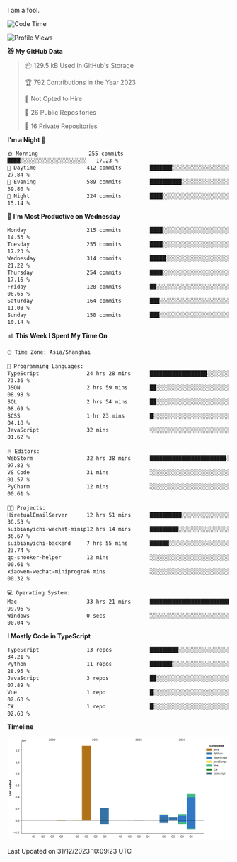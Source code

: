 I am a fool.

<!--START_SECTION:waka-->
![Code Time](http://img.shields.io/badge/Code%20Time-1%2C034%20hrs%2040%20mins-blue)

![Profile Views](http://img.shields.io/badge/Profile%20Views-1-blue)

**🐱 My GitHub Data** 

> 📦 129.5 kB Used in GitHub's Storage 
 > 
> 🏆 792 Contributions in the Year 2023
 > 
> 🚫 Not Opted to Hire
 > 
> 📜 26 Public Repositories 
 > 
> 🔑 16 Private Repositories 
 > 
**I'm a Night 🦉** 

```text
🌞 Morning                255 commits         ████░░░░░░░░░░░░░░░░░░░░░   17.23 % 
🌆 Daytime                412 commits         ███████░░░░░░░░░░░░░░░░░░   27.84 % 
🌃 Evening                589 commits         ██████████░░░░░░░░░░░░░░░   39.80 % 
🌙 Night                  224 commits         ████░░░░░░░░░░░░░░░░░░░░░   15.14 % 
```
📅 **I'm Most Productive on Wednesday** 

```text
Monday                   215 commits         ████░░░░░░░░░░░░░░░░░░░░░   14.53 % 
Tuesday                  255 commits         ████░░░░░░░░░░░░░░░░░░░░░   17.23 % 
Wednesday                314 commits         █████░░░░░░░░░░░░░░░░░░░░   21.22 % 
Thursday                 254 commits         ████░░░░░░░░░░░░░░░░░░░░░   17.16 % 
Friday                   128 commits         ██░░░░░░░░░░░░░░░░░░░░░░░   08.65 % 
Saturday                 164 commits         ███░░░░░░░░░░░░░░░░░░░░░░   11.08 % 
Sunday                   150 commits         ███░░░░░░░░░░░░░░░░░░░░░░   10.14 % 
```


📊 **This Week I Spent My Time On** 

```text
🕑︎ Time Zone: Asia/Shanghai

💬 Programming Languages: 
TypeScript               24 hrs 28 mins      ██████████████████░░░░░░░   73.36 % 
JSON                     2 hrs 59 mins       ██░░░░░░░░░░░░░░░░░░░░░░░   08.98 % 
SQL                      2 hrs 54 mins       ██░░░░░░░░░░░░░░░░░░░░░░░   08.69 % 
SCSS                     1 hr 23 mins        █░░░░░░░░░░░░░░░░░░░░░░░░   04.18 % 
JavaScript               32 mins             ░░░░░░░░░░░░░░░░░░░░░░░░░   01.62 % 

🔥 Editors: 
WebStorm                 32 hrs 38 mins      ████████████████████████░   97.82 % 
VS Code                  31 mins             ░░░░░░░░░░░░░░░░░░░░░░░░░   01.57 % 
PyCharm                  12 mins             ░░░░░░░░░░░░░░░░░░░░░░░░░   00.61 % 

🐱‍💻 Projects: 
HiretualEmailServer      12 hrs 51 mins      ██████████░░░░░░░░░░░░░░░   38.53 % 
suibianyichi-wechat-minip12 hrs 14 mins      █████████░░░░░░░░░░░░░░░░   36.67 % 
suibianyichi-backend     7 hrs 55 mins       ██████░░░░░░░░░░░░░░░░░░░   23.74 % 
qq-snooker-helper        12 mins             ░░░░░░░░░░░░░░░░░░░░░░░░░   00.61 % 
xiaowen-wechat-miniprogra6 mins              ░░░░░░░░░░░░░░░░░░░░░░░░░   00.32 % 

💻 Operating System: 
Mac                      33 hrs 21 mins      █████████████████████████   99.96 % 
Windows                  0 secs              ░░░░░░░░░░░░░░░░░░░░░░░░░   00.04 % 
```

**I Mostly Code in TypeScript** 

```text
TypeScript               13 repos            █████████░░░░░░░░░░░░░░░░   34.21 % 
Python                   11 repos            ███████░░░░░░░░░░░░░░░░░░   28.95 % 
JavaScript               3 repos             ██░░░░░░░░░░░░░░░░░░░░░░░   07.89 % 
Vue                      1 repo              █░░░░░░░░░░░░░░░░░░░░░░░░   02.63 % 
C#                       1 repo              █░░░░░░░░░░░░░░░░░░░░░░░░   02.63 % 
```



**Timeline**

![Lines of Code chart](https://raw.githubusercontent.com/VeejaLiu/VeejaLiu/master/assets/bar_graph.png)


 Last Updated on 31/12/2023 10:09:23 UTC
<!--END_SECTION:waka-->

